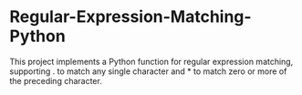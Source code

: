 # Regular-Expression-Matching-Python
This project implements a Python function for regular expression matching, supporting . to match any single character and * to match zero or more of the preceding character.
